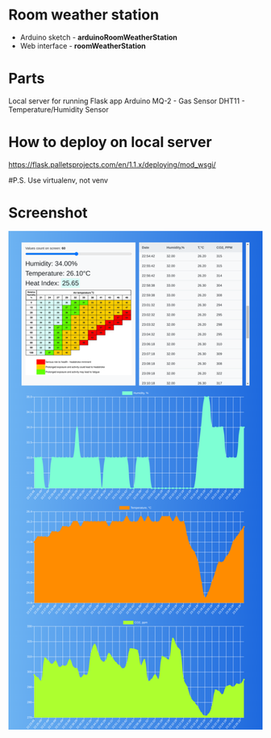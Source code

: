 # Room weather station

- Arduino sketch - **arduinoRoomWeatherStation**
- Web interface - **roomWeatherStation**

# Parts
Local server for running Flask app
Arduino
MQ-2 - Gas Sensor
DHT11 - Temperature/Humidity Sensor

# How to deploy on local server
https://flask.palletsprojects.com/en/1.1.x/deploying/mod_wsgi/

#P.S.
Use virtualenv, not venv

# Screenshot
![screenshot](192.168.0.108_roomweatherstation_.png)
